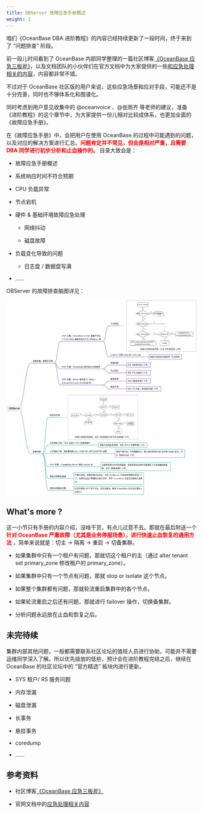 ```yaml
---
title: OBServer 故障应急手册概述
weight: 1
---
```


咱们《OceanBase DBA 进阶教程》的内容已经持续更新了一段时间，终于来到了 “问题排查” 阶段。

前一段儿时间看到了 OceanBase 内部同学整理的一篇社区博客[《OceanBase 应急三板斧》](https://open.oceanbase.com/blog/13250502949)，以及文档团队的小伙伴们在官方文档中为大家提供的一些[和应急处理相关的内容](https://www.oceanbase.com/docs/common-oceanbase-database-cn-1000000001573632)，内容都非常不错。

不过对于 OceanBase 社区版的用户来说，这些应急场景和应对手段，可能还不是十分完善，同时也不够体系化和图谱化。

同时考虑到用户意见收集中的 @oceanvoice 、@张雨齐 等老师的建议，准备《进阶教程》的这个章节中，为大家提供一份儿相对比较成体系，也更加全面的《故障应急手册》。

在《故障应急手册》中，会把用户在使用 OceanBase 的过程中可能遇到的问题，以及对应的解决方案进行汇总。**<font color="red">问题肯定并不常见，但会是相对严重，且需要 DBA 同学进行初步分析和止血操作的。</font>** 目录大致会是：

* 故障应急手册概述

* 系统响应时间不符合预期

* CPU 负载异常

* 节点宕机

* 硬件 & 基础环境故障应急处理

  * 网络抖动

  * 磁盘故障

* 负载变化导致的问题

  * 日志盘 / 数据盘写满

* ……



OBServer 的故障排查脑图详见：

![image](/img/user_manual/operation_and_maintenance/zh-CN/emergency_handbook/01_emergency_overview/001.jpg)


## What's more ?

这一小节只有手册的内容介绍，没啥干货，有点儿过意不去。那就在最后附送一个 **<font color="red">针对 OceanBase 严重故障（尤其是业务停服场景），进行快速止血恢复的通用方法</font>** ，简单来说就是：切主 -> 隔离 -> 重启 -> 切备集群。

- 如果集群中只有一个租户有问题，那就切这个租户的主（通过 alter tenant set primary_zone 修改租户的 primary_zone）。

- 如果集群中只有一个节点有问题，那就 stop or isolate 这个节点。

- 如果整个集群都有问题，那就轮流重启集群中的各个节点。

- 如果轮流重启之后还有问题，那就进行 failover 操作，切换备集群。

- 分析问题永远放在止血和恢复之后。


## 未完待续

集群内部其他问题，一般都需要联系社区论坛的值班人员进行协助，可能并不需要运维同学深入了解。所以优先级放的低些，预计会在进阶教程完结之后，继续在 OceanBase 的社区论坛中的 “官方精选” 板块内进行更新。

  * SYS 租户/ RS 服务问题

  * 内存泄漏

  * 磁盘泄漏

  * 长事务

  * 悬挂事务

  * coredump

  * ……


## 参考资料

- 社区博客[《OceanBase 应急三板斧》](https://open.oceanbase.com/blog/13250502949)

- 官网文档中的[应急处理相关内容](https://www.oceanbase.com/docs/common-oceanbase-database-cn-1000000001573632)